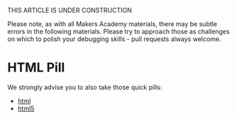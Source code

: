 THIS ARTICLE IS UNDER CONSTRUCTION

Please note, as with all Makers Academy materials, there may be subtle errors in the following materials. Please try to approach those as challenges on which to polish your debugging skills - pull requests always welcome.

HTML Pill
================

We strongly advise you to also take those quick pills:
- [html](https://github.com/makersacademy/course/blob/master/pills/html.md "html")
- [html5](https://github.com/makersacademy/course/blob/master/pills/html5.md "html5")

<!doctype html>
<html>
<head>
  <title> Title of your website </titlee>
  <style> Inline CSS, forget it </style>
  <meta> Mainly for SEO </meta>
  <link> In order to link stylesheets </link>
  <script> In order to link or write JS </script>
</head>
<body>
  <header>Header of the current section/article</header>
  <nav>Used for menu<nav>
    <ul>Bullet point list (often used in <nav> tag in order to structure your menu)
      <li>First bullet<li>
      <li>Second bullet<li>
      <li>…<li>
    <ul>
  <article>If the content make sense on his own</article>
  <section>If the content is related</section>
  <h1>from h1 to h6, those are the titles (by importance)</h1>
  <p>This is a paragraph</p>
  <a href=“link”>title of the link</a> watch the different attributes
  <img src=“link” alt=“description of the pic”>
  <footer>Footer of the current section/article</footer>
</body>
</html>
